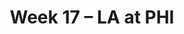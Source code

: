 ---
layout: game
title: Week 17 – LA at PHI
season: 1999
game_id: 1999_17_STL_PHI
away_team: LA
home_team: PHI
---